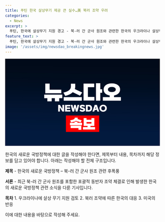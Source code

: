 ```yaml
---
title: 푸틴 한국 살상무기 제공 큰 실수…美 북러 조약 우려
categories:
  - News
excerpt: >
  푸틴, 한국에 살상무기 지원 경고 - 북-러 간 군사 원조와 관련한 한국의 우크라이나 살상무기 지원 검토 발언에 푸틴 러시아 대통령이 경고 메시지를 전달했다. 푸틴은 한국의 큰 실수라며 북러 조약에 대한 우려를 피력했고, 미국도 우려를 표명했다. 중러 정상회담, 중국의 대응, 미 의회의 법안 등 다방면에서 이번 조약에 대한 후폭풍이 거셌다.
feature_text: >
  푸틴, 한국에 살상무기 지원 경고 - 북-러 간 군사 원조와 관련한 한국의 우크라이나 살상무기 지원 검토 발언에 푸틴 러시아 대통령이 경고 메시지를 전달했다. 푸틴은 한국의 큰 실수라며 북러 조약에 대한 우려를 피력했고, 미국도 우려를 표명했다. 중러 정상회담, 중국의 대응, 미 의회의 법안 등 다방면에서 이번 조약에 대한 후폭풍이 거셌다.
image: '/assets/img/newsdao_breakingnews.jpg'
---
```


<p><img src="/assets/img/newsdao_breakingnews.jpg" alt="koreaapp 속보" /></p>

<p>한국의 새로운 국방정책에 대한 글을 작성해야 한다면, 제목부터 내용, 목차까지 해당 정보를 담고 있어야 합니다. 아래는 작성해야 할 전체 구조입니다.</p>

<p><strong>제목</strong>
- 한국의 새로운 국방정책 – 북-러 간 군사 원조 관련 후폭풍</p>

<p><strong>서론</strong>
- 최근 북-러 간 군사 원조를 포함한 포괄적 동반자 조약 체결로 인해 발생한 한국의 새로운 국방정책 관련 소식을 다룬 기사입니다.</p>

<p><strong>목차</strong>
1. 우크라이나에 살상 무기 지원 검토
2. 북러 조약에 따른 한국의 대응
3. 미국의 반응</p>

<p>이에 대한 내용을 바탕으로 작성해 주세요.</p>

